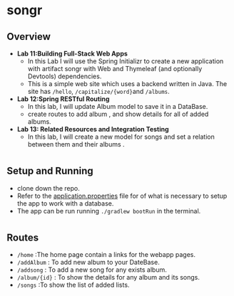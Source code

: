 # songr

## Overview
- **Lab 11:Building Full-Stack Web Apps**
  - In this Lab I will use the Spring Initializr to create a new application with artifact songr with Web and Thymeleaf (and optionally Devtools) dependencies.
  - This is a simple web site which uses a backend written in Java. The site has `/hello`, `/capitalize/{word}`and `/albums`.
- **Lab 12:Spring RESTful Routing**
  - In this lab, I will update Album model to save it  in a DataBase.
  - create routes to  add album , and show details for all of added albums.
- **Lab 13: Related Resources and Integration Testing**
  - In this lab, I will create a new model for songs and set a relation between them and their albums .
#
## Setup and Running
- clone down the repo.
-  Refer to the [application.properties](src/main/resources/application.properties) file for  of what is necessary to setup the app to work with a database.
-   The app can be run running `./gradlew bootRun` in the terminal.


#
## Routes
- `/home` :The home page contain a links for the webapp pages.
- `/addAlbum` : To add new album to your DateBase.
- `/addsong` : To add a new song for any exists album.
- `/album/{id}` : To show the details for any album and its songs. 
- `/songs` :To show the list of added lists.
  #
 

